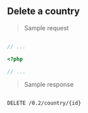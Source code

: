 ## Delete a country

> Sample request

```shell

```

```javascript
// ...
```

```php
<?php

// ...
```

> Sample response

```json

```

`DELETE /0.2/country/{id}`
